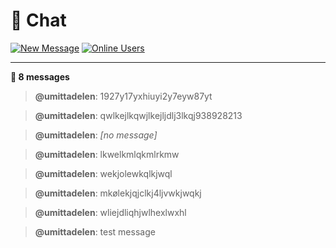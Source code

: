 # 💬 Chat

[![New Message](https://img.shields.io/badge/💬-New_Message-blue?style=for-the-badge)](https://github.com/umittadelen/githubChat/issues/new?template=chat-message.md) [![Online Users](https://img.shields.io/badge/👥-1_users-green?style=for-the-badge)](https://github.com/umittadelen/githubChat/issues)

---

**💭 8 messages**

> **@umittadelen**: 1927y17yxhiuyi2y7eyw87yt

> **@umittadelen**: qwlkejlkqwjlkejljdlj3lkqj938928213

> **@umittadelen**: *[no message]*

> **@umittadelen**: lkwelkmlqkmlrkmw

> **@umittadelen**: wekjolewkqlkjwql

> **@umittadelen**: mkølekjqjclkj4ljvwkjwqkj

> **@umittadelen**: wliejdliqhjwlhexlwxhl

> **@umittadelen**: test message

